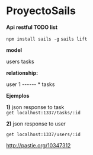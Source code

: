# ProyectoSails

**Api restful  TODO list**

`npm install sails -g`
`sails lift`

**model**

users
tasks

**relationship:**

user 1 ------ * tasks  

**Ejemplos**

**1)** json response to task  
`get localhost:1337/tasks/:id`

**2)** json response to user

`get localhost:1337/users/:id`

http://pastie.org/10347312
